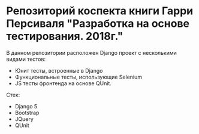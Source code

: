 # Репозиторий коспекта книги Гарри Персиваля "Разработка на основе тестирования. 2018г."

В данном репозитории расположен Django проект с несколькими видами тестов:

- Юнит тесты, встроенные в Django
- Функциональные тесты, использующие Selenium
- JS тесты фронтенда на основе QUnit.


Стек:

- Django 5
- Bootstrap
- JQuery
- QUnit
